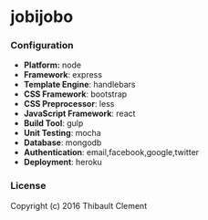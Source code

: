 # jobijobo

### Configuration
- **Platform:** node
- **Framework**: express
- **Template Engine**: handlebars
- **CSS Framework**: bootstrap
- **CSS Preprocessor**: less
- **JavaScript Framework**: react
- **Build Tool**: gulp
- **Unit Testing**: mocha
- **Database**: mongodb
- **Authentication**: email,facebook,google,twitter
- **Deployment**: heroku

### License
Copyright (c) 2016 Thibault Clement
